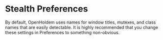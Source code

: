 # Stealth Preferences

By default, OpenHoldem uses names for window titles, mutexes, and class
names that are easily detectable. It is highly recommended that you
change these settings in Preferences to something non-obvious.
